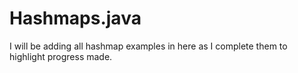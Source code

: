 # Hashmaps.java
I will be adding all hashmap examples in here as I complete them to highlight progress made.
